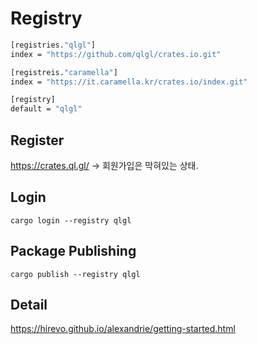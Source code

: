# Registry

``` bash
[registries."qlgl"]
index = "https://github.com/qlgl/crates.io.git"

[registreis."caramella"]
index = "https://it.caramella.kr/crates.io/index.git"

[registry]
default = "qlgl"
```

## Register
https://crates.ql.gl/
-> 회원가입은 막혀있는 상태.

## Login
`cargo login --registry qlgl`

## Package Publishing
`cargo publish --registry qlgl`

## Detail
https://hirevo.github.io/alexandrie/getting-started.html
